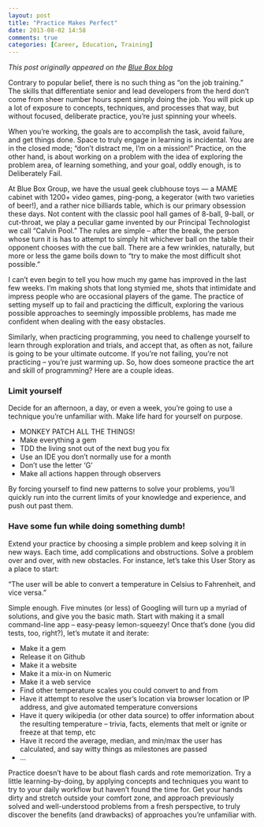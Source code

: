 ```yaml
---
layout: post
title: "Practice Makes Perfect"
date: 2013-08-02 14:58
comments: true
categories: [Career, Education, Training]
---
```

*This post originally appeared on the [Blue Box blog](http://www.bluebox.net/about/blog/2012/06/practice-make-perfect/)*

Contrary to popular belief, there is no such thing as “on the job training.” The skills that differentiate senior and lead developers from the herd don’t come from sheer number hours spent simply doing the job. You will pick up a lot of exposure to concepts, techniques, and processes that way, but without focused, deliberate practice, you’re just spinning your wheels.

<!-- more -->

When you’re working, the goals are to accomplish the task, avoid failure, and get things done. Space to truly engage in learning is incidental. You are in the closed mode; “don’t distract me, I’m on a mission!” Practice, on the other hand, is about working on a problem with the idea of exploring the problem area, of learning something, and your goal, oddly enough, is to Deliberately Fail.

At Blue Box Group, we have the usual geek clubhouse toys — a MAME cabinet with 1200+ video games, ping-pong, a kegerator (with two varieties of beer!), and a rather nice billiards table, which is our primary obsession these days. Not content with the classic pool hall games of 8-ball, 9-ball, or cut-throat, we play a peculiar game invented by our Principal Technologist we call “Calvin Pool.” The rules are simple – after the break, the person whose turn it is has to attempt to simply hit whichever ball on the table their opponent chooses with the cue ball. There are a few wrinkles, naturally, but more or less the game boils down to “try to make the most difficult shot possible.”

I can’t even begin to tell you how much my game has improved in the last few weeks. I’m making shots that long stymied me, shots that intimidate and impress people who are occasional players of the game. The practice of setting myself up to fail and practicing the difficult, exploring the various possible approaches to seemingly impossible problems, has made me confident when dealing with the easy obstacles.

Similarly, when practicing programming, you need to challenge yourself to learn through exploration and trials, and accept that, as often as not, failure is going to be your ultimate outcome. If you’re not failing, you’re not practicing – you’re just warming up. So, how does someone practice the art and skill of programming? Here are a couple ideas.

### Limit yourself

Decide for an afternoon, a day, or even a week, you’re going to use a technique you’re unfamiliar with. Make life hard for yourself on purpose.

+ MONKEY PATCH ALL THE THINGS!
+ Make everything a gem
+ TDD the living snot out of the next bug you fix
+ Use an IDE you don’t normally use for a month
+ Don’t use the letter ‘G’
+ Make all actions happen through observers

By forcing yourself to find new patterns to solve your problems, you’ll quickly run into the current limits of your knowledge and experience, and push out past them.

### Have some fun while doing something dumb!

Extend your practice by choosing a simple problem and keep solving it in new ways. Each time, add complications and obstructions. Solve a problem over and over, with new obstacles. For instance, let’s take this User Story as a place to start:

“The user will be able to convert a temperature in Celsius to Fahrenheit, and vice versa.”

Simple enough. Five minutes (or less) of Googling will turn up a myriad of solutions, and give you the basic math. Start with making it a small command-line app – easy-peasy lemon-squeezy! Once that’s done (you did tests, too, right?), let’s mutate it and iterate:

+ Make it a gem
+ Release it on Github
+ Make it a website
+ Make it a mix-in on Numeric
+ Make it a web service
+ Find other temperature scales you could convert to and from
+ Have it attempt to resolve the user’s location via browser location or IP address, and give automated temperature conversions
+ Have it query wikipedia (or other data source) to offer information about the resulting temperature – trivia, facts, elements that melt or ignite or freeze at that temp, etc
+ Have it record the average, median, and min/max the user has calculated, and say witty things as milestones are passed
+ …

Practice doesn’t have to be about flash cards and rote memorization. Try a little learning-by-doing, by applying concepts and techniques you want to try to your daily workflow but haven’t found the time for. Get your hands dirty and stretch outside your comfort zone, and approach previously solved and well-understood problems from a fresh perspective, to truly discover the benefits (and drawbacks) of approaches you’re unfamiliar with.
